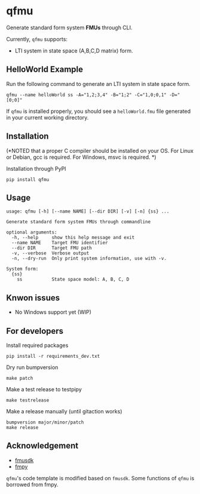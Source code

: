 
# qfmu

Generate standard form system **FMUs** through CLI.

Currently, `qfmu` supports:

- LTI system in state space (A,B,C,D matrix) form.

## HelloWorld Example

Run the following command to generate an LTI system in state space form. 

```
qfmu --name helloWorld ss -A="1,2;3,4" -B="1;2" -C="1,0;0,1" -D="[0;0]"
```

If `qfmu` is installed properly, you should see a `helloWorld.fmu` file generated in your current working directory.

## Installation

(*NOTED that a proper C compiler should be installed on your OS. For Linux or Debian, gcc is required. For Windows, msvc is required. *) 

Installation through PyPI

```
pip install qfmu
```
## Usage

```
usage: qfmu [-h] [--name NAME] [--dir DIR] [-v] [-n] {ss} ...

Generate standard form system FMUs through commandline

optional arguments:
  -h, --help     show this help message and exit
  --name NAME    Target FMU identifier
  --dir DIR      Target FMU path
  -v, --verbose  Verbose output
  -n, --dry-run  Only print system information, use with -v.

System form:
  {ss}
    ss           State space model: A, B, C, D
```

## Knwon issues

- No Windows support yet (WIP)

## For developers

Install required packages

```
pip install -r requirements_dev.txt 
```

Dry run bumpversion

```
make patch
```

Make a test release to testpipy

```
make testrelease
```

Make a release manually (until gitaction works)

```
bumpversion major/minor/patch
make release
```

## Acknowledgement
- [fmusdk](https://github.com/qtronic/fmusdk)
- [fmpy](https://github.com/CATIA-Systems/FMPy)

`qfmu`'s code template is modified based on `fmusdk`. Some functions of `qfmu` is borrowed from fmpy.
